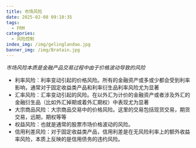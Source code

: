 ```yaml
---
title: 市场风险
date: 2025-02-08 09:10:35
tags: 
  - FRM
categories:
  - 风险控制
index_img: /img/gelinglandao.jpg
banner_img: /img/Bratain.jpg
---
```


*市场风险本质是金融产品交易过程中由于价格波动导致的风险*
- 利率风险：利率变动引起的价格风险。所有的金融资产或多或少都会受到利率影响，通常对于固定收益类产品和利率衍生品利率风险尤为显著
- 汇率风险：汇率变动引起的风险。在以外汇为计价的金融资产或者涉及外汇的金融衍生品（比如外汇掉期或着外汇期权）中表现尤为显著
- 大宗商品风险：大宗商品交易中的价格风险。这里的交易包括现货交易，期货交易，远期，期权等等
- 权益风险：也就是通常的股票市场价格波动的风险。
- 信用利差风险：对于固定收益类产品，信用利差是在无风险利率上的额外收益率风险，本质上反映的是信用债务的违约风险。